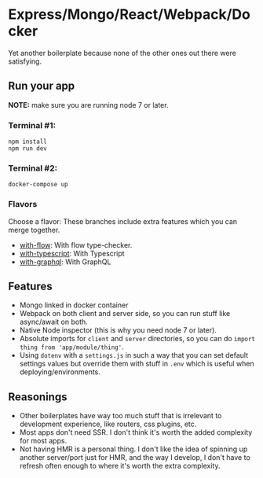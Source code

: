 # Express/Mongo/React/Webpack/Docker

Yet another boilerplate because none of the other ones out there were satisfying.

## Run your app

**NOTE:**  make sure you are running node 7 or later.

### Terminal #1:

```
npm install
npm run dev
```

### Terminal #2:
```
docker-compose up
```

### Flavors

Choose a flavor: These branches include extra features which you can merge together.

* [with-flow](https://github.com/coopermaruyama/express-react-boilerplate/tree/with-flow): With flow type-checker.
* [with-typescript](https://github.com/coopermaruyama/express-react-boilerplate/tree/with-typescript): With Typescript
* [with-graphql](https://github.com/coopermaruyama/express-react-boilerplate/tree/with-graphql): With GraphQL


## Features

* Mongo linked in docker container
* Webpack on both client and server side, so you can run stuff like async/await on both.
* Native Node inspector (this is why you need node 7 or later).
* Absolute imports for `client` and `server` directories, so you can do `import thing from 'app/module/thing'`.
* Using `dotenv` with a `settings.js` in such a way that you can set default settings values but override them with stuff in `.env` which is useful when deploying/environments.

## Reasonings

* Other boilerplates have way too much stuff that is irrelevant to development experience, like routers, css plugins, etc.
* Most apps don't need SSR. I don't think it's worth the added complexity for most apps.
* Not having HMR is a personal thing. I don't like the idea of spinning up another server/port just for HMR, and the way I develop, I don't have to refresh often enough to where it's worth the extra complexity.
